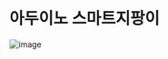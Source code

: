 # 아두이노 스마트지팡이

![image](https://user-images.githubusercontent.com/80371412/146740120-32955ebb-646f-43bd-a3ef-3b9530a2cb64.png)
